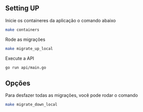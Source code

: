 ## Setting UP

Inicie os containeres da aplicação o comando abaixo
```bash
make containers
```

Rode as migrações
```bash
make migrate_up_local
```

Execute a API
```bash
go run api/main.go
```

## Opções

Para desfazer todas as migrações, você pode rodar o comando
```bash
make migrate_down_local
```